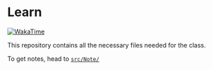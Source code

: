 # Learn

[![WakaTime](https://wakatime.com/badge/github/SyafaHadyan/learn.svg)](https://wakatime.com/badge/github/SyafaHadyan/learn)

This repository contains all the necessary files needed for the class.

To get notes, head to [`src/Note/`](https://github.com/SyafaHadyan/learn/tree/main/src/Note)
